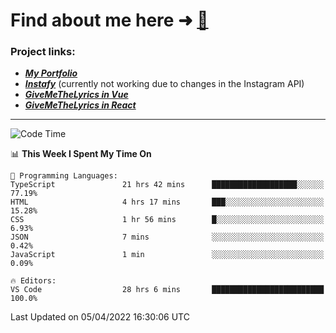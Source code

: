 # Find about me here ➜ [🧑](https://pauabella.dev)

### Project links:
- ***[My Portfolio](https://pauabella.dev)***
- ***[Instafy](https://instafy.me)*** (currently not working due to changes in the Instagram API)
- ***[GiveMeTheLyrics in Vue](https://lyrics.pauabella.dev)***
- ***[GiveMeTheLyrics in React](https://pauabella.dev/GiveMeTheLyrics)***

---
<!--START_SECTION:waka-->
![Code Time](http://img.shields.io/badge/Code%20Time-926%20hrs%2019%20mins-blue)

📊 **This Week I Spent My Time On** 

```text
💬 Programming Languages: 
TypeScript               21 hrs 42 mins      ███████████████████░░░░░░   77.19% 
HTML                     4 hrs 17 mins       ███░░░░░░░░░░░░░░░░░░░░░░   15.28% 
CSS                      1 hr 56 mins        █░░░░░░░░░░░░░░░░░░░░░░░░   6.93% 
JSON                     7 mins              ░░░░░░░░░░░░░░░░░░░░░░░░░   0.42% 
JavaScript               1 min               ░░░░░░░░░░░░░░░░░░░░░░░░░   0.09%

🔥 Editors: 
VS Code                  28 hrs 6 mins       █████████████████████████   100.0%

```


 Last Updated on 05/04/2022 16:30:06 UTC
<!--END_SECTION:waka-->
